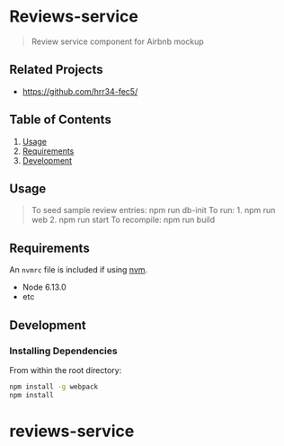 # Reviews-service

> Review service component for Airbnb mockup

## Related Projects

  - https://github.com/hrr34-fec5/

## Table of Contents

1. [Usage](#Usage)
1. [Requirements](#requirements)
1. [Development](#development)

## Usage

> To seed sample review entries: npm run db-init
> To run: 1. npm run web
          2. npm run start
> To recompile: npm run build

## Requirements

An `nvmrc` file is included if using [nvm](https://github.com/creationix/nvm).

- Node 6.13.0
- etc

## Development

### Installing Dependencies

From within the root directory:

```sh
npm install -g webpack
npm install
```

# reviews-service
